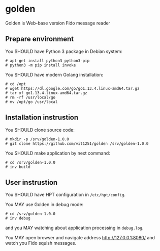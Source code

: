 # golden

Golden is Web-base version Fido message reader 

## Prepare environment

You SHOULD have Python 3 package in Debian system:

    # apt-get install python3 python3-pip
    # python3 -m pip install invoke

You SHOULD have modern Golang installation:

    # cd /opt
    # wget https://dl.google.com/go/go1.13.4.linux-amd64.tar.gz
    # tar xf go1.13.4.linux-amd64.tar.gz 
    # rm -rf /usr/local/go
    # mv /opt/go /usr/local

## Installation instrustion

You SHOULD clone source code:

    # mkdir -p /srv/golden-1.0.0
    # git clone https://github.com/vit1251/golden /srv/golden-1.0.0

You SHOULD make application by next command:

    # cd /srv/golden-1.0.0
    # inv build

## User instrustion

You SHOULD have HPT configuration in ```/etc/hpt/config```.

You MAY use Golden in debug mode:

    # cd /srv/golden-1.0.0
    # inv debug

and you MAY watching about application processing in ```debug.log```.

You MAY open browser and navigate address http://127.0.0.1:8080/ and
watch you Fido squish messages.

